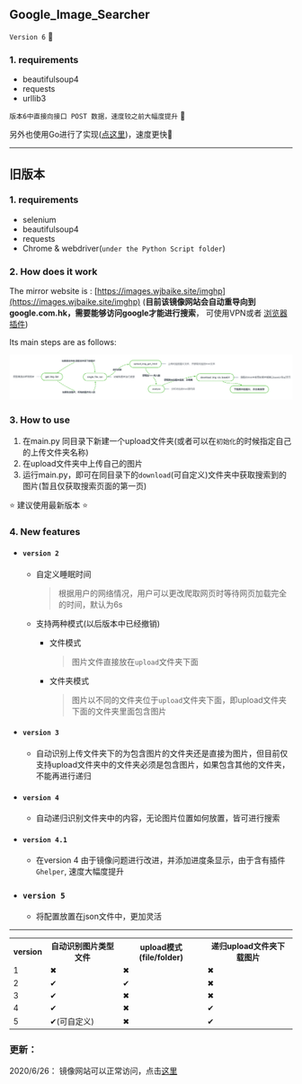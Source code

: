 ## Google_Image_Searcher

`Version 6` :tada: 
### 1. requirements
- beautifulsoup4
- requests
- urllib3

`版本6中直接向接口 POST 数据，速度较之前大幅度提升` :tada:

另外也使用Go进行了实现([点这里](https://github.com/junhaideng/go-gis))，速度更快:tada:
<hr/>

## 旧版本

### 1. requirements

- selenium
- beautifulsoup4
- requests
- Chrome & webdriver(`under the Python Script folder`)

### 2. How does it work

The mirror website is : [https://images.wjbaike.site/imghp](https://images.wjbaike.site/imghp) (**目前该镜像网站会自动重导向到google.com.hk，需要能够访问google才能进行搜索**， 可使用VPN或者 [浏览器插件](https://github.com/Cyberist-Edgar/Google-visit-helper))

Its main steps are as follows:

<img src='process_2.png' >

### 3. How to use

1. 在main.py 同目录下新建一个upload文件夹(或者可以在`初始化`的时候指定自己的上传文件夹名称)
2. 在upload文件夹中上传自己的图片
3. 运行main.py，即可在同目录下的`download`(可自定义)文件夹中获取搜索到的图片(暂且仅获取搜索页面的第一页)


:star: 建议使用最新版本 :star:

### 4. New features
- #### `version 2`
  
  - 自定义睡眠时间  
  
    >  根据用户的网络情况，用户可以更改爬取网页时等待网页加载完全的时间，默认为6s
  
  - 支持两种模式(以后版本中已经撤销)
  
    - 文件模式
  
      > 图片文件直接放在`upload`文件夹下面
  
    - 文件夹模式
  
      > 图片以不同的文件夹位于`upload`文件夹下面，即upload文件夹下面的文件夹里面包含图片

- #### `version 3`
  - 自动识别上传文件夹下的为包含图片的文件夹还是直接为图片，但目前仅支持upload文件夹中的文件夹必须是包含图片，如果包含其他的文件夹，不能再进行递归
  

- #### `version 4`
  - 自动递归识别文件夹中的内容，无论图片位置如何放置，皆可进行搜索

- #### `version 4.1`
  - 在version 4 由于镜像问题进行改进，并添加进度条显示，由于含有插件`Ghelper`, 速度大幅度提升
 
- ### `version 5` 
  - 将配置放置在json文件中，更加灵活
 
 <hr/>

<table>
    <tr>
    <th>version</th>
    <th>自动识别图片类型文件</th>
    <th>upload模式(file/folder)</th>
    <th>递归upload文件夹下载图片</th>
    </tr>
    <tr>
        <td>1</td>
        <td>✖</td>
        <td>✖</td>
        <td>✖</td>
    </tr>
      <tr>
        <td>2</td>
          <td>✔</td>
        <td>✔</td>
        <td>✖</td>
    </tr>
      <tr>
        <td>3</td>
          <td>✔</td>
        <td>✖</td>
        <td>✖</td>
    </tr>
      <tr>
        <td>4</td>
        <td>✔</td>
            <td>✖</td>
        <td>✔</td>
    </tr>
  <tr>
        <td>5</td>
        <td>✔(可自定义)</td>
            <td>✖</td>
        <td>✔</td>
    </tr>
</table>


### 更新：
2020/6/26： 镜像网站可以正常访问，点击[这里](https://images.hk.53yu.com/imghp)
